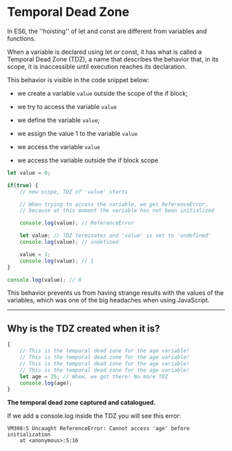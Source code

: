 # Temporal Dead Zone
In ES6, the ''hoisting'' of let and const are different from variables and functions.

When a variable is declared using let or const, it has what is called a Temporal Dead Zone (TDZ), a name that describes the behavior that, in its scope, it is inaccessible until execution reaches its declaration.

This behavior is visible in the code snippet below:

* we create a variable ```value``` outside the scope of the if block;

* we try to access the variable ```value```

* we define the variable ```value```;

* we assign the value 1 to the variable ```value```

* we access the variable ```value```

* we access the variable outside the if block scope

```js
let value = 0;

if(true) {
    // new scope, TDZ of 'value' starts

    // When trying to access the variable, we get ReferenceError,
    // because at this moment the variable has not been initialized

    console.log(value); // ReferenceError

    let value; // TDZ terminates and 'value' is set to 'undefined'
    console.log(value); // undefined

    value = 1;
    console.log(value); // 1
}

console.log(value); // 0
```

This behavior prevents us from having strange results with the values of the variables, which was one of the big headaches when using JavaScript.

***

## Why is the TDZ created when it is?


```js
{
 	// This is the temporal dead zone for the age variable!
	// This is the temporal dead zone for the age variable!
	// This is the temporal dead zone for the age variable!
 	// This is the temporal dead zone for the age variable!
	let age = 25; // Whew, we got there! No more TDZ
	console.log(age);
}
```
**The temporal dead zone captured and catalogued.**

If we add a console.log inside the TDZ you will see this error:

```
VM308:5 Uncaught ReferenceError: Cannot access 'age' before initialization
    at <anonymous>:5:16
```
